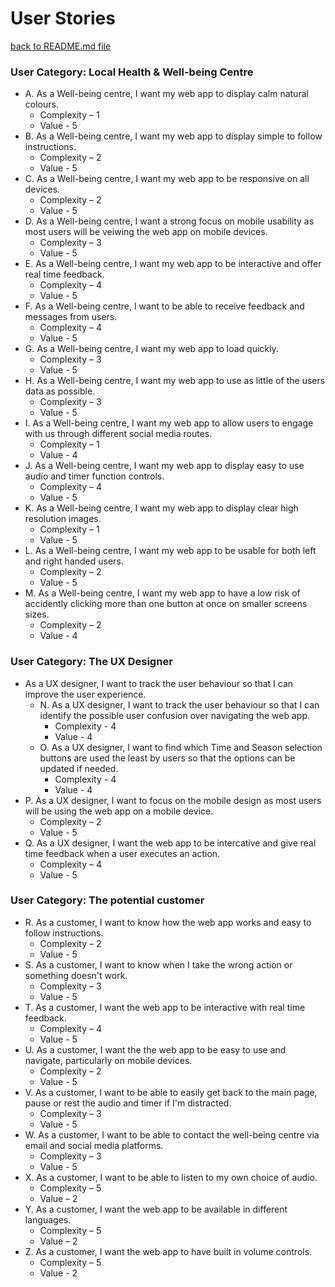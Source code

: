 # User Stories

[back to README.md file](https://github.com/Gmanprodev/SerenAppy-Web-App/blob/master/README.md)

### User Category: Local Health & Well-being Centre
* A. As a Well-being centre, I want my web app to display calm natural colours.
   * Complexity – 1
   * Value - 5
* B. As a Well-being centre, I want my web app to display simple to follow instructions.
   * Complexity – 2
   * Value - 5
* C. As a Well-being centre, I want my web app to be responsive on all devices.
   * Complexity – 2
   * Value - 5
* D. As a Well-being centre, I want a strong focus on mobile usability as most users will be veiwing the web app on mobile devices.
   * Complexity – 3
   * Value - 5
* E. As a Well-being centre, I want my web app to be interactive and offer real time feedback.
   * Complexity – 4
   * Value - 5
* F. As a Well-being centre, I want to be able to receive feedback and messages from users.
   * Complexity – 4
   * Value - 5
* G. As a Well-being centre, I want my web app to load quickly.
   * Complexity – 3
   * Value - 5
* H. As a Well-being centre, I want my web app to use as little of the users data as possible.
   * Complexity – 3
   * Value - 5
* I. As a Well-being centre, I want my web app to allow users to engage with us through different social media routes.
   * Complexity – 1
   * Value - 4
* J. As a Well-being centre, I want my web app to display easy to use audio and timer function controls.
   * Complexity – 4
   * Value - 5
* K. As a Well-being centre, I want my web app to display clear high resolution images.
   * Complexity – 1
   * Value - 5
* L. As a Well-being centre, I want my web app to be usable for both left and right handed users.
   * Complexity – 2
   * Value - 5
* M. As a Well-being centre, I want my web app to have a low risk of accidently clicking more than one button at once on smaller screens sizes.
   * Complexity – 2
   * Value - 4

### User Category: The UX Designer
* As a UX designer, I want to track the user behaviour so that I can improve the user experience.
    * N. As a UX designer, I want to track the user behaviour so that I can identify the possible user confusion over navigating the web app.
        * Complexity - 4
        * Value - 4
    * O. As a UX designer, I want to find which Time and Season selection buttons are used the least by users so that the options can be updated if needed.
        * Complexity - 4
        * Value - 4
* P. As a UX designer, I want to focus on the mobile design as most users will be using the web app on a mobile device.
   * Complexity – 2
   * Value - 5
* Q. As a UX designer, I want the web app to be intercative and give real time feedback when a user executes an action.
   * Complexity – 4
   * Value - 5

### User Category: The potential customer
* R. As a customer, I want to know how the web app works and easy to follow instructions.
   * Complexity – 2
   * Value - 5
* S. As a customer, I want to know when I take the wrong action or something doesn't work.
   * Complexity – 3
   * Value - 5
* T. As a customer, I want the web app to be interactive with real time feedback.
   * Complexity – 4
   * Value - 5
* U. As a customer, I want the the web app to be easy to use and navigate, particularly on mobile devices.
   * Complexity – 2
   * Value - 5
* V. As a customer, I want to be able to easily get back to the main page, pause or rest the audio and timer if I'm distracted.
   * Complexity – 3
   * Value - 5
* W. As a customer, I want to be able to contact the well-being centre via email and social media platforms.
   * Complexity – 3
   * Value - 5
* X. As a customer, I want to be able to listen to my own choice of audio.
   * Complexity – 5
   * Value – 2
* Y. As a customer, I want the web app to be available in different languages.
   * Complexity – 5
   * Value – 2
* Z. As a customer, I want the web app to have built in volume controls.
   * Complexity – 5
   * Value - 2